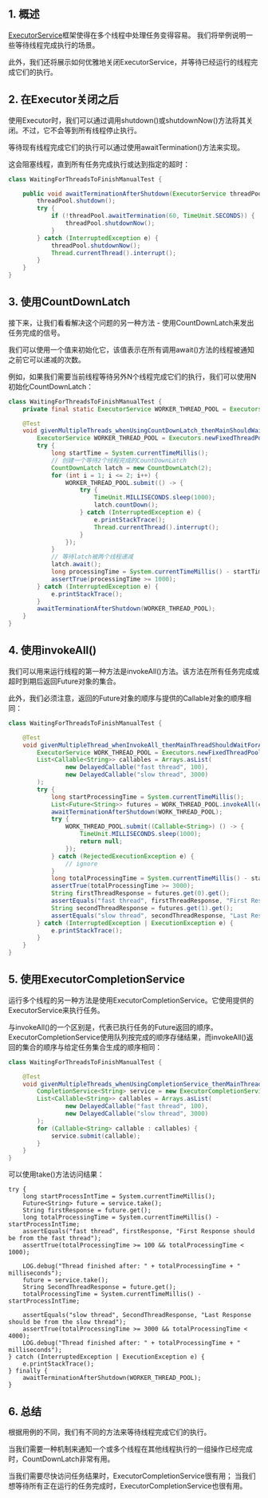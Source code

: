 ## 1. 概述

[ExecutorService](Guide_To_ExecutorService.md)框架使得在多个线程中处理任务变得容易。
我们将举例说明一些等待线程完成执行的场景。

此外，我们还将展示如何优雅地关闭ExecutorService，并等待已经运行的线程完成它们的执行。

## 2. 在Executor关闭之后

使用Executor时，我们可以通过调用shutdown()或shutdownNow()方法将其关闭。不过，它不会等到所有线程停止执行。

等待现有线程完成它们的执行可以通过使用awaitTermination()方法来实现。

这会阻塞线程，直到所有任务完成执行或达到指定的超时：

```java
class WaitingForThreadsToFinishManualTest {

    public void awaitTerminationAfterShutdown(ExecutorService threadPool) {
        threadPool.shutdown();
        try {
            if (!threadPool.awaitTermination(60, TimeUnit.SECONDS)) {
                threadPool.shutdownNow();
            }
        } catch (InterruptedException e) {
            threadPool.shutdownNow();
            Thread.currentThread().interrupt();
        }
    }
}
```

## 3. 使用CountDownLatch

接下来，让我们看看解决这个问题的另一种方法 - 使用CountDownLatch来发出任务完成的信号。

我们可以使用一个值来初始化它，该值表示在所有调用await()方法的线程被通知之前它可以递减的次数。

例如，如果我们需要当前线程等待另外N个线程完成它们的执行，我们可以使用N初始化CountDownLatch：

```java
class WaitingForThreadsToFinishManualTest {
    private final static ExecutorService WORKER_THREAD_POOL = Executors.newFixedThreadPool(10);

    @Test
    void givenMultipleThreads_whenUsingCountDownLatch_thenMainShouldWaitForAllToFinish() {
        ExecutorService WORKER_THREAD_POOL = Executors.newFixedThreadPool(10);
        try {
            long startTime = System.currentTimeMillis();
            // 创建一个等待2个线程完成的CountDownLatch
            CountDownLatch latch = new CountDownLatch(2);
            for (int i = 1; i <= 2; i++) {
                WORKER_THREAD_POOL.submit(() -> {
                    try {
                        TimeUnit.MILLISECONDS.sleep(1000);
                        latch.countDown();
                    } catch (InterruptedException e) {
                        e.printStackTrace();
                        Thread.currentThread().interrupt();
                    }
                });
            }
            // 等待latch被两个线程递减
            latch.await();
            long processingTime = System.currentTimeMillis() - startTime;
            assertTrue(processingTime >= 1000);
        } catch (InterruptedException e) {
            e.printStackTrace();
        }
        awaitTerminationAfterShutdown(WORKER_THREAD_POOL);
    }
}
```

## 4. 使用invokeAll()

我们可以用来运行线程的第一种方法是invokeAll()方法。该方法在所有任务完成或超时到期后返回Future对象的集合。

此外，我们必须注意，返回的Future对象的顺序与提供的Callable对象的顺序相同：

```java
class WaitingForThreadsToFinishManualTest {

    @Test
    void givenMultipleThread_whenInvokeAll_thenMainThreadShouldWaitForAllToFinish() {
        ExecutorService WORK_THREAD_POOL = Executors.newFixedThreadPool(10);
        List<Callable<String>> callables = Arrays.asList(
                new DelayedCallable("fast thread", 100),
                new DelayedCallable("slow thread", 3000)
        );
        try {
            long startProcessingTime = System.currentTimeMillis();
            List<Future<String>> futures = WORK_THREAD_POOL.invokeAll(callables);
            awaitTerminationAfterShutdown(WORK_THREAD_POOL);
            try {
                WORK_THREAD_POOL.submit((Callable<String>) () -> {
                    TimeUnit.MILLISECONDS.sleep(1000);
                    return null;
                });
            } catch (RejectedExecutionException e) {
                // ignore
            }
            long totalProcessingTime = System.currentTimeMillis() - startProcessingTime;
            assertTrue(totalProcessingTime >= 3000);
            String firstThreadResponse = futures.get(0).get();
            assertEquals("fast thread", firstThreadResponse, "First Response should be from the fast thread");
            String secondThreadResponse = futures.get(1).get();
            assertEquals("slow thread", secondThreadResponse, "Last Response should be from the slow thread");
        } catch (InterruptedException | ExecutionException e) {
            e.printStackTrace();
        }
    }
}
```

## 5. 使用ExecutorCompletionService

运行多个线程的另一种方法是使用ExecutorCompletionService。它使用提供的ExecutorService来执行任务。

与invokeAll()的一个区别是，代表已执行任务的Future返回的顺序。
ExecutorCompletionService使用队列按完成的顺序存储结果，而invokeAll()返回的集合的顺序与给定任务集合生成的顺序相同：

```java
class WaitingForThreadsToFinishManualTest {

    @Test
    void givenMultipleThreads_whenUsingCompletionService_thenMainThreadShouldWaitForAllToFinish() {
        CompletionService<String> service = new ExecutorCompletionService<>(WORKER_THREAD_POOL);
        List<Callable<String>> callables = Arrays.asList(
                new DelayedCallable("fast thread", 100),
                new DelayedCallable("slow thread", 3000)
        );
        for (Callable<String> callable : callables) {
            service.submit(callable);
        }
    }
}
```

可以使用take()方法访问结果：

```text
try {
    long startProcessIntTime = System.currentTimeMillis();
    Future<String> future = service.take();
    String firstResponse = future.get();
    long totalProcessingTime = System.currentTimeMillis() - startProcessIntTime;
    assertEquals("fast thread", firstResponse, "First Response should be from the fast thread");
    assertTrue(totalProcessingTime >= 100 && totalProcessingTime < 1000);
    
    LOG.debug("Thread finished after: " + totalProcessingTime + " milliseconds");
    future = service.take();
    String SecondThreadResponse = future.get();
    totalProcessingTime = System.currentTimeMillis() - startProcessIntTime;
    
    assertEquals("slow thread", SecondThreadResponse, "Last Response should be from the slow thread");
    assertTrue(totalProcessingTime >= 3000 && totalProcessingTime < 4000);
    LOG.debug("Thread finished after: " + totalProcessingTime + " milliseconds");
} catch (InterruptedException | ExecutionException e) {
    e.printStackTrace();
} finally {
    awaitTerminationAfterShutdown(WORKER_THREAD_POOL);
}
```

## 6. 总结

根据用例的不同，我们有不同的方法来等待线程完成它们的执行。

当我们需要一种机制来通知一个或多个线程在其他线程执行的一组操作已经完成时，CountDownLatch非常有用。

当我们需要尽快访问任务结果时，ExecutorCompletionService很有用；
当我们想等待所有正在运行的任务完成时，ExecutorCompletionService也很有用。